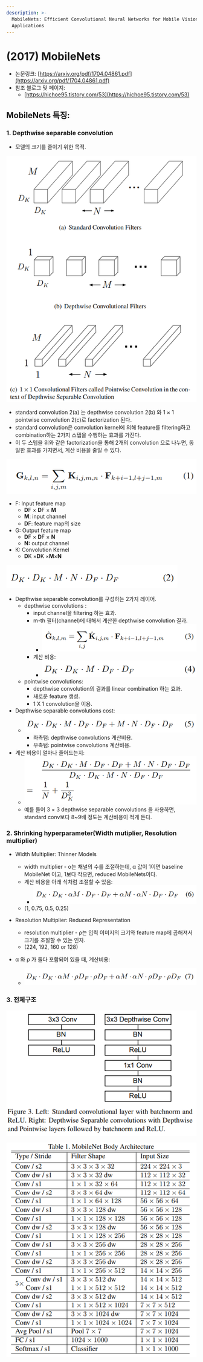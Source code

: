 ```yaml
---
description: >-
  MobileNets: Efficient Convolutional Neural Networks for Mobile Vision
  Applications
---
```


# \(2017\) MobileNets

* 논문링크: [https://arxiv.org/pdf/1704.04861.pdf](https://arxiv.org/pdf/1704.04861.pdf)
* 참조 블로그 및 페이지:
  * [https://hichoe95.tistory.com/53](https://hichoe95.tistory.com/53)

## **MobileNets 특징:**

### 1. Depthwise separable convolution

* 모델의 크기를 줄이기 위한 목적.

![Figure 2. The standard convolutional filters in \(a\) are replaced by two layers: depthwise convolution in \(b\) and pointwise convolution in \(c\) to build a depthwise separable filter.](../.gitbook/assets/image%20%28107%29.png)

* standard convolution 2\(a\) 는 depthwise convolution 2\(b\) 와  1 × 1 pointwise convolution 2\(c\)로 factorization 된다.
* standard convolution은 convolution kernel에 의해 feature를 filtering하고 combination하는 2가지 스탭을 수행하는 효과를 가진다.
* 이 두 스텝을 위와 같은 factorization을 통해  2개의 convolution 으로 나누면, 동일한 효과를 가지면서, 계산 비용을 줄일 수 있다.



![standard convolution &#xACC4;&#xC0B0;&#xC2DD;\(stride-1, padding-1\)&#xC774;&#xB77C;&#xACE0; &#xAC00;&#xC815;.](../.gitbook/assets/image%20%28132%29.png)

* F: Input feature map
  * **D**F × **D**F × **M**
  * **M**: input channel
  * **D**F: feature map의 size
* G: Output feature map
  * **D**F × **D**F × **N**
  * **N:** output channel
* K: Convolution Kernel
  * **D**K ×**D**K ×**M**×**N**

![&#xC2DD;\(1\)&#xC758;  computational cost ](../.gitbook/assets/image%20%28128%29.png)

* Depthwise separable convolution를 구성하는 2가지 레이어.
  * depthwise convolutions : 
    * input channel을 filtering 하는 효과.
    * m-th 필터\(channel\)에 대해서 계산한 depthwise convolution 결과.
      * ![](../.gitbook/assets/image%20%28155%29.png)
    * 계산 비용:
      * ![](../.gitbook/assets/image%20%28117%29.png)
  * pointwise convolutions: 
    * depthwise convolution의 결과를 linear combination 하는 효과.
    * 새로운 feature 생성.
    * 1 X 1 convolution을 이용.
* Depthwise separable convolutions cost:
  * ![](../.gitbook/assets/image%20%2829%29.png)
    * 좌측텀: depthwise convolutions  계산비용.
    * 우측텀: pointwise convolutions 계산비용.
* 계산 비용이 얼마나 줄어드는지:
  * ![](../.gitbook/assets/image%20%2841%29.png)
  * 예를 들어 3 × 3 depthwise separable convolutions 을 사용하면, standard conv보다 8~9배 정도는 계산비용이 적게 든다.

### 2. Shrinking hyperparameter\(Width mutiplier, Resolution multiplier\)

* Width Multiplier: Thinner Models
  * width multiplier - α는 채널의 수를 조절하는데,  α 값이 1이면 baseline MobileNet 이고, 1보다 작으면, reduced MobileNets이다.
  * 계산 비용을 아래 식처럼 조절할 수 있음:
    * ![](../.gitbook/assets/image%20%2836%29.png)
  * \(1, 0.75, 0.5, 0.25\)
* Resolution Multiplier: Reduced Representation

  * resolution multiplier - ρ는 입력 이미지의 크기와 feature map에 곱해져서 크기를 조절할 수 있는 인자.
  * \(224, 192, 160 or 128\)

* α 와 ρ 가 둘다 포함되어 있을 때, 계산비용:
  * ![](../.gitbook/assets/image%20%28100%29.png)

### 3. 전체구조

![](../.gitbook/assets/image%20%2853%29.png)

![](../.gitbook/assets/image%20%2820%29.png)



